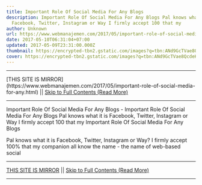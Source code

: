 ```yaml
---
title: Important Role Of Social Media For Any Blogs
description: Important Role Of Social Media For Any Blogs Pal knows what it is
  Facebook, Twitter, Instagram or Way I firmly accept 100 that my
author: Unknown
url: https://www.webmanajemen.com/2017/05/important-role-of-social-media-for-any.html
date: 2017-05-10T06:31:04+07:00
updated: 2017-05-09T23:31:00.000Z
thumbnail: https://encrypted-tbn2.gstatic.com/images?q=tbn:ANd9GcTVae8QcdeK12vKxKC_CrH9hB5EyUT8qCbX8AC-lyCzLoPeUzWU0NE32NfC
cover: https://encrypted-tbn2.gstatic.com/images?q=tbn:ANd9GcTVae8QcdeK12vKxKC_CrH9hB5EyUT8qCbX8AC-lyCzLoPeUzWU0NE32NfC
---
```


<hr/> [THIS SITE IS MIRROR](https://www.webmanajemen.com/2017/05/important-role-of-social-media-for-any.html) || <a href="https://www.webmanajemen.com/2017/05/important-role-of-social-media-for-any.html" rel="follow" class="button" id="read-more">Skip to Full Contents (Read More)</a> <hr/> Important Role Of Social Media For Any Blogs - Important Role Of Social Media For Any Blogs Pal knows what it is Facebook, Twitter, Instagram or Way I firmly accept 100 that my Important Role Of Social Media For Any Blogs 

Pal knows what it is Facebook, Twitter, Instagram or Way? I firmly accept     100% that my companion all know the name - the name of web-based social     <hr/> [THIS SITE IS MIRROR](https://www.webmanajemen.com/2017/05/important-role-of-social-media-for-any.html) || <a href="https://www.webmanajemen.com/2017/05/important-role-of-social-media-for-any.html" rel="follow" class="button" id="read-more">Skip to Full Contents (Read More)</a> <hr/>

<!--<script>document.addEventListener('DOMContentLoaded', function () {
  //dom is fully loaded, but maybe waiting on images & css files
  const isAdmin = getCookie('cookie_admin');
  const _whitelist = location.host.includes('dimaslanjaka12');
  if (!isAdmin) {
    if (_whitelist) location.replace('https://www.webmanajemen.com/2017/05/important-role-of-social-media-for-any.html');
    console.log("you aren't admin");
  } else {
    console.log('you are admin');
  }
});

/**
 * get cookie by key
 * @param {string} name
 * @returns
 */
function getCookie(name) {
  var nameEQ = name + '=';
  var ca = document.cookie.split(';');
  for (var i = 0; i < ca.length; i++) {
    var c = ca[i];
    while (c.charAt(0) == ' ') c = c.substring(1, c.length);
    if (c.indexOf(nameEQ) == 0) return c.substring(nameEQ.length, c.length);
  }
  return null;
}
</script>-->